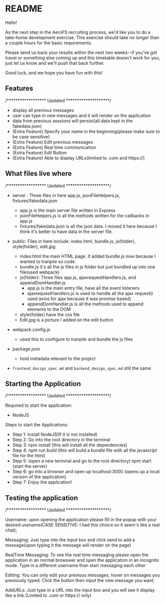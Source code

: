 # README

Hello!

As the next step in the AeroFS recruiting process, we'd like you to do a
take-home development exercise. This exercise should take no longer than a
couple hours for the basic requirements.

Please send us back your results within the next two weeks--if you've got
travel or something else coming up and this timetable doesn't work for you,
just let us know and we'll push that back further.

Good luck, and we hope you have fun with this!

## Features
/****************** Updated ********************/

* display all previous messages
* user can type in new messages and it will render on the application
* data from previous sessions will persist(all data kept in the fakedata.json)
* (Extra Feature) Specify your name in the beginning(please make sure to be case sensitive)
* (Extra Feature) Edit previous messages
* (Extra Feature) Real time communication
* (Extra Feature) Edit Button 
* (Extra Feature) Able to display URLs(limited to .com and https://)

## What files live where

/****************** Updated ********************/

* server : Three files in here app.js, jsonFileHelpers.js, fixtures/fakedata.json
  - app.js is the main server file written in Express
  - jsonFileHelpers.js is all the methods written for the callbacks in app.js
  - fixtures/fakedata.json is all the json data. I moved it here because I think it's better to have data in the server file.
* public: Files in here include: index.html, bundle.js, js(folder), style(folder), edit.jpg
  - index.html the main HTML page. It added bundle.js now because I wanted to tranpile so code.
  - bundle.js it's all the js files in js folder but just bundled up into one file(used webpack)
  - js(folder): Three files app.js, ajaxrequestHandlers.js, and appendDomHandler.js
    - app.js is the main entry file, have all the event listeners
    - ajaxrequestHandlers.js is used to handle all the ajax request(i used axios for ajax because it was promise based)
    - appendDomHandler.js is all the methods used to append elements to the DOM
  - style(folder) have the css file
  - Edit.jpg is a picture I added on the edit button
* webpack.config.js
  - used this to configure to tranpile and bundle the js files
* package.json
  - hold metadata relevant to the project

* `frontend_design_spec.md` and `backend_design_spec.md` still the same

## Starting the Application

/****************** Updated ********************/

Required to start the application:
- NodeJS

Steps to start the Applications:
* Step 1:
  Install NodeJS(If it is not installed)
* Step 2:
  Go into the root directory in the terminal
* Step 3:
  npm install
  (this will install all the dependencies)
* Step 4:
  npm run build
  (this will build a bundle file with all the javascript file for the html)
* Step 5:
  (open a new terminal and go to the root directory)
  npm start
  (start the server)
* Step 6:
  go into a browser and open up localhost:3000
  (opens up a local version of the application)
* Step 7:
  Enjoy the application!

## Testing the application

/****************** Updated ********************/

Username: upon opening the application please fill in the popup with your desired usename(CASE SENSITIVE: I had this choice so it seem's like a real chat);

Messaging: Just type into the input box and click send to add a message(upon typing it the message will render on the page)

RealTime Messaging: To see the real time messaging please open the application in an normal browswer and open the application in an incognito mode. Type in a different username than start messaging each other

Editing: You can only edit your previous messages, hover on messages you previously typed. Click the button then input the new message you want.

AddURLs: Just type in a URL into the input box and you will see it display like a link.(Limited to .com or https:// only)

